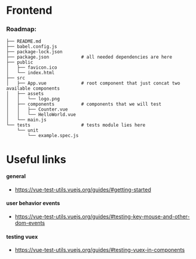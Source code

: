 # Frontend

### Roadmap:

```
├── README.md
├── babel.config.js
├── package-lock.json
├── package.json            # all needed dependencies are here
├── public
│   ├── favicon.ico
│   └── index.html
├── src
│   ├── App.vue             # root component that just concat two available components
│   ├── assets
│   │   └── logo.png
│   ├── components          # components that we will test
│   │   ├── Counter.vue
│   │   └── HelloWorld.vue
│   └── main.js
└── tests                   # tests module lies here
    └── unit
        └── example.spec.js
```

# Useful links

#### general
* https://vue-test-utils.vuejs.org/guides/#getting-started

#### user behavior events
* https://vue-test-utils.vuejs.org/guides/#testing-key-mouse-and-other-dom-events

#### testing vuex
* https://vue-test-utils.vuejs.org/guides/#testing-vuex-in-components
